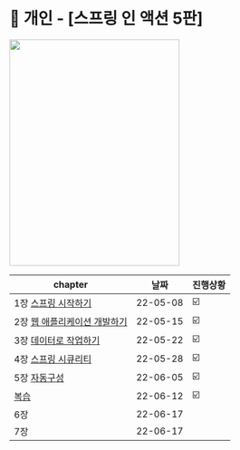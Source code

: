 # 📘 개인 - [스프링 인 액션 5판] 
<a href="http://www.yes24.com/Product/Goods/90180239">
 <img src="https://user-images.githubusercontent.com/55049159/166135354-4ac0583a-5a7e-447e-9d0f-6c090c7766e9.png" style="width:300px;height:400px"/>
  </a>
<br>

|chapter|날짜|진행상황|
|------|---|---|
|1장  <a href="https://github.com/jaero0725/Spring_in_Action/tree/main/chap01">스프링 시작하기</a>|22-05-08|☑️|
|2장  <a href="https://github.com/jaero0725/Spring_in_Action/blob/main/chap02/chap02.md">웹 애플리케이션 개발하기</a>|22-05-15|☑️|
|3장  <a href="https://github.com/jaero0725/Spring_in_Action/blob/main/chap03/chap03.md">데이터로 작업하기</a>|22-05-22|☑️|
|4장  <a href="https://github.com/jaero0725/Spring_in_Action/blob/main/chap04/chap04.md">스프링 시큐리티</a>|22-05-28|☑️|     
|5장  <a href="https://github.com/jaero0725/Spring_in_Action/blob/main/chap05/chap05.md">자동구성</a>|22-06-05|☑️|    
|  <a href="https://github.com/jaero0725/Spring_in_Action/blob/main/chap05/chap05.md">복습</a>|22-06-12|☑️|  
|6장  <a href="https://github.com/jaero0725/Spring_in_Action/blob/main/chap05/chap05.md"></a>|22-06-17||             
|7장  <a href="https://github.com/jaero0725/Spring_in_Action/blob/main/chap05/chap05.md"></a>|22-06-17||  
